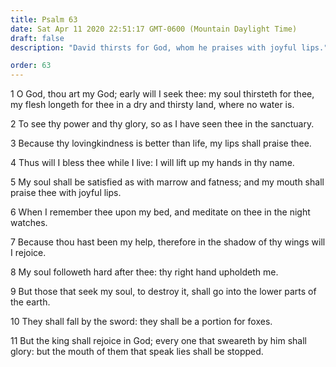 ```yaml
---
title: Psalm 63
date: Sat Apr 11 2020 22:51:17 GMT-0600 (Mountain Daylight Time)
draft: false
description: "David thirsts for God, whom he praises with joyful lips."

order: 63
---
```

    
1 O God, thou art my God; early will I seek thee: my soul thirsteth for thee, my flesh longeth for thee in a dry and thirsty land, where no water is.

2 To see thy power and thy glory, so as I have seen thee in the sanctuary.

3 Because thy lovingkindness is better than life, my lips shall praise thee.

4 Thus will I bless thee while I live: I will lift up my hands in thy name.

5 My soul shall be satisfied as with marrow and fatness; and my mouth shall praise thee with joyful lips.

6 When I remember thee upon my bed, and meditate on thee in the night watches.

7 Because thou hast been my help, therefore in the shadow of thy wings will I rejoice.

8 My soul followeth hard after thee: thy right hand upholdeth me.

9 But those that seek my soul, to destroy it, shall go into the lower parts of the earth.

10 They shall fall by the sword: they shall be a portion for foxes.

11 But the king shall rejoice in God; every one that sweareth by him shall glory: but the mouth of them that speak lies shall be stopped.

